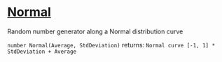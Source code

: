 # [Normal](https://github.com/RoStrap/Math/blob/master/Normal.lua)
Random number generator along a Normal distribution curve

`number Normal(Average, StdDeviation)`
returns: `Normal curve [-1, 1] * StdDeviation + Average`
